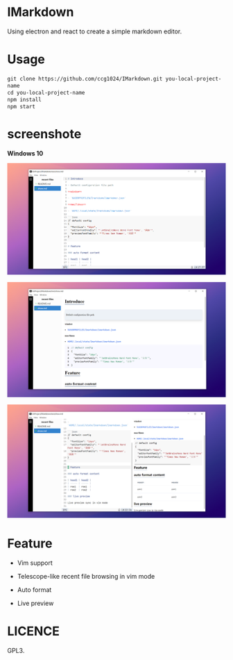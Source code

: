 # IMarkdown

Using electron and react to create a simple markdown editor.

# Usage

```shel
git clone https://github.com/ccg1024/IMarkdown.git you-local-project-name
cd you-local-project-name
npm install
npm start
```

# screenshote

**Windows 10**

![new feature](./img/win-5-1.png)

![defualt config](./img/win-5-1-2.png)

![live-preview](./img/win-5-1-3.png)

# Feature

- Vim support

- Telescope-like recent file browsing in vim mode

- Auto format

- Live preview

# LICENCE

GPL3.
